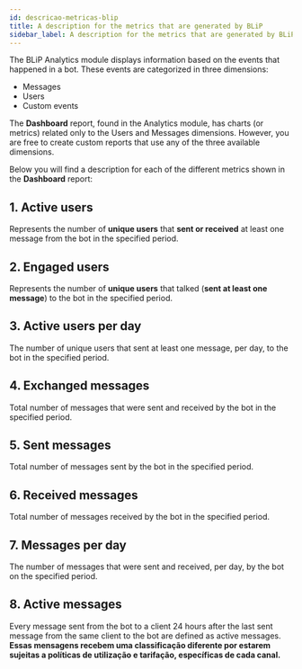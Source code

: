 ```yaml
---
id: descricao-metricas-blip
title: A description for the metrics that are generated by BLiP
sidebar_label: A description for the metrics that are generated by BLiP
---
```


The BLiP Analytics module displays information based on the events that happened in a bot. These events are categorized in three dimensions:

* Messages
* Users
* Custom events

The **Dashboard** report, found in the Analytics module, has charts (or metrics) related only to the Users and Messages dimensions. However, you are free to create custom reports that use any of the three available dimensions.

Below you will find a description for each of the different metrics shown in the **Dashboard** report:

## 1. Active users

Represents the number of **unique users** that **sent or received** at least one message from the bot in the specified period.

## 2. Engaged users

Represents the number of **unique users** that talked (**sent at least one message**) to the bot in the specified period.

## 3. Active users per day

The number of unique users that sent at least one message, per day, to the bot in the specified period.

## 4. Exchanged messages

Total number of messages that were sent and received by the bot in the specified period.

## 5. Sent messages

Total number of messages sent by the bot in the specified period.

## 6. Received messages

Total number of messages received by the bot in the specified period.

## 7. Messages per day

The number of messages that were sent and received, per day, by the bot on the specified period.

## 8. Active messages

Every message sent from the bot to a client 24 hours after the last sent message from the same client to the bot are defined as active messages. **Essas mensagens recebem uma classificação diferente por estarem sujeitas a políticas de utilização e tarifação, específicas de cada canal.**
